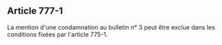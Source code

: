 Article 777-1
----
La mention d'une condamnation au bulletin n° 3 peut être exclue dans les
conditions fixées par l'article 775-1.
